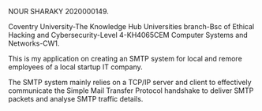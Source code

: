 NOUR SHARAKY 2020000149.

Coventry University-The Knowledge Hub Universities branch-Bsc of Ethical Hacking and Cybersecurity-Level 4-KH4065CEM Computer Systems and Networks-CW1.

This is my application on creating an SMTP system for local and remore employees of a local startup IT company.

The SMTP system mainly relies on a TCP/IP server and client to effectively communicate the Simple Mail Transfer Protocol handshake to deliver SMTP packets and analyse SMTP traffic details.
